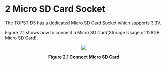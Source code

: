 <h1>
 2 Micro SD Card Socket
</h1>

The TOPST D3 has a dedicated Micro SD Card Socket which supports 3.3V.  

Figure 2.1 shows how to connect a Micro SD Card(Storage Usage of 128GB Micro SD Card).  
<p align="center"><img src="https://github.com/Topst-Dev/Documentation/assets/161264431/42c5fa3c-a618-4ca8-9f5a-cdd34f338a3d"></p>
<p align="center"><strong>Figure 2.1 Connect Micro SD Card</strong></p>
